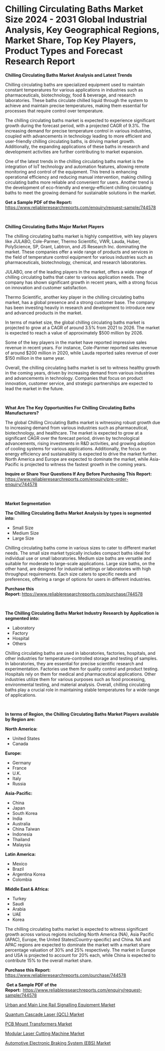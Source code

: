 <p><h1>Chilling Circulating Baths Market Size 2024 - 2031 Global Industrial Analysis, Key Geographical Regions, Market Share, Top Key Players, Product Types and Forecast Research Report</h1></p><p><strong>Chilling Circulating Baths Market Analysis and Latest Trends</strong></p>
<p><p>Chilling circulating baths are specialized equipment used to maintain constant temperatures for various applications in industries such as pharmaceuticals, biotechnology, food & beverage, and research laboratories. These baths circulate chilled liquid through the system to achieve and maintain precise temperatures, making them essential for processes that require control over temperature.</p><p>The chilling circulating baths market is expected to experience significant growth during the forecast period, with a projected CAGR of 9.3%. The increasing demand for precise temperature control in various industries, coupled with advancements in technology leading to more efficient and user-friendly chilling circulating baths, is driving market growth. Additionally, the expanding applications of these baths in research and development activities are further contributing to market expansion.</p><p>One of the latest trends in the chilling circulating baths market is the integration of IoT technology and automation features, allowing remote monitoring and control of the equipment. This trend is enhancing operational efficiency and reducing manual intervention, making chilling circulating baths more reliable and convenient for users. Another trend is the development of eco-friendly and energy-efficient chilling circulating baths to meet the growing demand for sustainable solutions in the market.</p></p>
<p><strong>Get a Sample PDF of the Report:&nbsp;</strong> <a href="https://www.reliableresearchreports.com/enquiry/request-sample/744578">https://www.reliableresearchreports.com/enquiry/request-sample/744578</a></p>
<p>&nbsp;</p>
<p><strong>Chilling Circulating Baths Major Market Players</strong></p>
<p><p>The chilling circulating baths market is highly competitive, with key players like JULABO, Cole-Parmer, Thermo Scientific, VWR, Lauda, Huber, PolyScience, SP, Grant, Labtron, and JS Research Inc. dominating the market. These companies offer a wide range of products and services in the field of temperature control equipment for various industries such as pharmaceuticals, biotechnology, chemical, and research laboratories.</p><p>JULABO, one of the leading players in the market, offers a wide range of chilling circulating baths that cater to various application needs. The company has shown significant growth in recent years, with a strong focus on innovation and customer satisfaction. </p><p>Thermo Scientific, another key player in the chilling circulating baths market, has a global presence and a strong customer base. The company has been investing heavily in research and development to introduce new and advanced products in the market.</p><p>In terms of market size, the global chilling circulating baths market is projected to grow at a CAGR of around 3.5% from 2021 to 2026. The market is expected to reach a value of approximately $500 million by 2026.</p><p>Some of the key players in the market have reported impressive sales revenue in recent years. For instance, Cole-Parmer reported sales revenue of around $200 million in 2020, while Lauda reported sales revenue of over $150 million in the same year.</p><p>Overall, the chilling circulating baths market is set to witness healthy growth in the coming years, driven by increasing demand from various industries and advancements in technology. Companies that focus on product innovation, customer service, and strategic partnerships are expected to lead the market in the future.</p></p>
<p>&nbsp;</p>
<p><strong>What Are The Key Opportunities For Chilling Circulating Baths Manufacturers?</strong></p>
<p><p>The global Chilling Circulating Baths market is witnessing robust growth due to increasing demand from various industries such as pharmaceutical, biotechnology, and healthcare. The market is expected to grow at a significant CAGR over the forecast period, driven by technological advancements, rising investments in R&D activities, and growing adoption of cooling systems for various applications. Additionally, the focus on energy efficiency and sustainability is expected to drive the market further. North America and Europe are expected to dominate the market, while Asia-Pacific is projected to witness the fastest growth in the coming years.</p></p>
<p><strong>Inquire or Share Your Questions If Any Before Purchasing This Report:</strong> <a href="https://www.reliableresearchreports.com/enquiry/pre-order-enquiry/744578">https://www.reliableresearchreports.com/enquiry/pre-order-enquiry/744578</a></p>
<p>&nbsp;</p>
<p><strong>Market Segmentation</strong></p>
<p><strong>The Chilling Circulating Baths Market Analysis by types is segmented into:</strong></p>
<p><ul><li>Small Size</li><li>Medium Size</li><li>Large Size</li></ul></p>
<p><p>Chilling circulating baths come in various sizes to cater to different market needs. The small size market typically includes compact baths ideal for individual use or small laboratories. Medium size baths are versatile and suitable for moderate to large-scale applications. Large size baths, on the other hand, are designed for industrial settings or laboratories with high throughput requirements. Each size caters to specific needs and preferences, offering a range of options for users in different industries.</p></p>
<p><strong>Purchase this Report:&nbsp;</strong><a href="https://www.reliableresearchreports.com/purchase/744578">https://www.reliableresearchreports.com/purchase/744578</a></p>
<p>&nbsp;</p>
<p><strong>The Chilling Circulating Baths Market Industry Research by Application is segmented into:</strong></p>
<p><ul><li>Laboratory</li><li>Factory</li><li>Hospital</li><li>Others</li></ul></p>
<p><p>Chilling circulating baths are used in laboratories, factories, hospitals, and other industries for temperature-controlled storage and testing of samples. In laboratories, they are essential for precise scientific research and experimentation. Factories use them for quality control and product testing. Hospitals rely on them for medical and pharmaceutical applications. Other industries utilize them for various purposes such as food processing, environmental testing, and material analysis. Overall, chilling circulating baths play a crucial role in maintaining stable temperatures for a wide range of applications.</p></p>
<p>&nbsp;</p>
<p><strong>In terms of Region, the Chilling Circulating Baths Market Players available by Region are:</strong></p>
<p>
    <p> <strong> North America: </strong>
        <ul>
            <li>United States</li>
            <li>Canada</li>
        </ul>
        </p> 
    <p> <strong> Europe: </strong>
        <ul>
            <li>Germany</li>
            <li>France</li>
            <li>U.K.</li>
            <li>Italy</li>
            <li>Russia</li>
        </ul>
        </p> 
    <p> <strong> Asia-Pacific: </strong>
        <ul>
            <li>China</li>
            <li>Japan</li>
            <li>South Korea</li>
            <li>India</li>
            <li>Australia</li>
            <li>China Taiwan</li>
            <li>Indonesia</li>
            <li>Thailand</li>
            <li>Malaysia</li>
        </ul>
        </p> 
    <p> <strong> Latin America: </strong>
        <ul>
            <li>Mexico</li>
            <li>Brazil</li>
            <li>Argentina Korea</li>
            <li>Colombia</li>
        </ul>
        </p> 
    <p> <strong> Middle East & Africa: </strong>
        <ul>
            <li>Turkey</li>
            <li>Saudi</li>
            <li>Arabia</li>
            <li>UAE</li>
            <li>Korea</li>
        </ul>
    </p>
    </p>
<p><p>The chilling circulating baths market is expected to witness significant growth across various regions including North America (NA), Asia Pacific (APAC), Europe, the United States(Country-specific) and China. NA and APAC regions are expected to dominate the market with a market share percentage valuation of 30% and 25% respectively. The market in Europe and USA is projected to account for 20% each, while China is expected to contribute 15% to the overall market share.</p></p>
<p><strong>Purchase this Report: </strong><a href="https://www.reliableresearchreports.com/purchase/744578">https://www.reliableresearchreports.com/purchase/744578</a></p>
<p>&nbsp;<strong>Get a Sample PDF of the Report:&nbsp;&nbsp;</strong><a href="https://www.reliableresearchreports.com/enquiry/request-sample/744578">https://www.reliableresearchreports.com/enquiry/request-sample/744578</a></p>
<p><strong></strong></p>
<p><p><a href="https://view.publitas.com/reportprime-1/urban-and-main-line-rail-signalling-equipment-market-size-share-trends-analysis-report-by-application-regional-outlook-competitive-strategies-and-segment-forecasts-2024-2031/">Urban and Main Line Rail Signalling Equipment Market</a></p><p><a href="https://full-wildebeest-80b.notion.site/Quantum-Cascade-Laser-QCL-Market-Centers-on-Aspects-such-as-Market-Growth-Market-Share-Market-Op-86062bf021a042b3bc500d73a60707e1">Quantum Cascade Laser (QCL) Market</a></p><p><a href="https://pretty-mail-caf.notion.site/PCB-Mount-Transformers-Market-Analysis-and-Market-Size-Global-Industry-Overview-Market-Segmentatio-50cba233c16040cfaca6c537ff8d052f">PCB Mount Transformers Market</a></p><p><a href="https://flame-sidecar-702.notion.site/Modular-Laser-Cutting-Machine-Market-Provides-a-Comprehensive-Analysis-Including-a-Macro-Overview-of-a74f46929e6349be817acce8c7ce7391">Modular Laser Cutting Machine Market</a></p><p><a href="https://view.publitas.com/reportprime-1/automotive-electronic-braking-system-ebs-market-size-share-trends-analysis-report-by-application-regional-outlook-competitive-strategies-and-segment-forecasts-2024-2031/">Automotive Electronic Braking System (EBS) Market</a></p></p>
